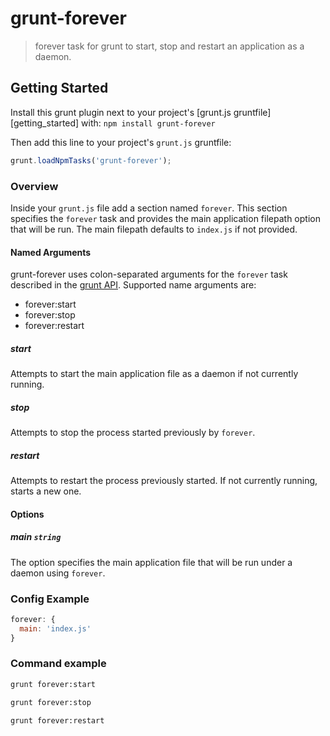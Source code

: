 grunt-forever
=============

> forever task for grunt to start, stop and restart an application as a daemon.

## Getting Started
Install this grunt plugin next to your project's [grunt.js gruntfile][getting_started] with: `npm install grunt-forever`

Then add this line to your project's `grunt.js` gruntfile:

```javascript
grunt.loadNpmTasks('grunt-forever');
```

### Overview

Inside your `grunt.js` file add a section named `forever`. This section specifies the `forever` task and provides the main application filepath option that will be run. The main filepath defaults to `index.js` if not provided.

#### Named Arguments
grunt-forever uses colon-separated arguments for the `forever` task described in the [grunt API](https://github.com/gruntjs/grunt/blob/master/docs/api.md). Supported name arguments are:

* forever:start
* forever:stop
* forever:restart

##### start 

Attempts to start the main application file as a daemon if not currently running.

##### stop

Attempts to stop the process started previously by `forever`.

##### restart

Attempts to restart the process previously started. If not currently running, starts a new one.

#### Options

##### main ```string```

The option specifies the main application file that will be run under a daemon using `forever`.

### Config Example
```javascript
forever: {
  main: 'index.js'
}
```

### Command example
```bash
grunt forever:start
```

```bash
grunt forever:stop
```

```bash
grunt forever:restart
```
